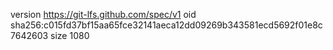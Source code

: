 version https://git-lfs.github.com/spec/v1
oid sha256:c015fd37bf15aa65fce32141aeca12dd09269b343581ecd5692f01e8c7642603
size 1080
